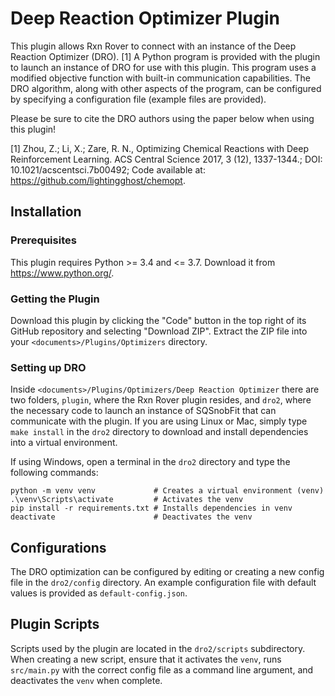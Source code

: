 # Deep Reaction Optimizer Plugin

This plugin allows Rxn Rover to connect with an instance of the Deep Reaction 
Optimizer (DRO). [1] A Python program is provided with the plugin to launch an 
instance of DRO for use with this plugin. This program uses a modified 
objective function with built-in communication capabilities. The DRO algorithm, 
along with other aspects of the program, can be configured by specifying a 
configuration file (example files are provided).

Please be sure to cite the DRO authors using the paper below when using this 
plugin!

[1] Zhou, Z.;  Li, X.; Zare, R. N., Optimizing Chemical Reactions with Deep Reinforcement Learning. ACS Central Science 2017, 3 (12), 1337-1344.; DOI: 10.1021/acscentsci.7b00492; Code available at: https://github.com/lightingghost/chemopt.

## Installation

### Prerequisites

This plugin requires Python >= 3.4 and <= 3.7. Download it from https://www.python.org/.

### Getting the Plugin

Download this plugin by clicking the "Code" button in the top right of its 
GitHub repository and selecting "Download ZIP". Extract the ZIP file into your 
`<documents>/Plugins/Optimizers` directory. 

### Setting up DRO

Inside `<documents>/Plugins/Optimizers/Deep Reaction Optimizer` there are two folders, 
`plugin`, where the Rxn Rover plugin resides, and `dro2`, where the necessary 
code to launch an instance of SQSnobFit that can communicate with the plugin. 
If you are using Linux or Mac, simply type `make install` in the `dro2`
directory to download and install dependencies into a virtual environment.

If using Windows, open a terminal in the `dro2` directory and type the 
following commands:

```batch
python -m venv venv             # Creates a virtual environment (venv)
.\venv\Scripts\activate         # Activates the venv
pip install -r requirements.txt # Installs dependencies in venv
deactivate                      # Deactivates the venv
```

## Configurations

The DRO optimization can be configured by editing or creating a new 
config file in the `dro2/config` directory. An example
configuration file with default values is provided as `default-config.json`.

## Plugin Scripts

Scripts used by the plugin are located in the 
`dro2/scripts` subdirectory. When creating a new script,
ensure that it activates the `venv`, runs `src/main.py` with the correct 
config file as a command line argument, and deactivates the `venv` when 
complete.
